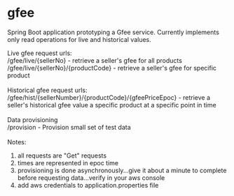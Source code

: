 # gfee
Spring Boot application prototyping a Gfee service. Currently implements only read operations for live and historical values. 

Live gfee request urls: </br>
/gfee/live/{sellerNo} - retrieve a seller's gfee for all products  </br>
/gfee/live/{sellerNo}/{productCode} - retrieve a seller's gfee for specific product  </br>
 </br>
Historical gfee request urls: </br>
/gfee/hist/{sellerNumber}/{productCode}/{gfeePriceEpoc} - retrieve a seller's historical gfee value a specific product at a specific point in time </br>
 </br>
Data provisioning  </br>
/provision - Provision small set of test data  </br>
 </br> 
Notes: </br>
1. all requests are "Get" requests </br>
2. times are represented in epoc time </br>
3. provisioning is done asynchronously...give it about a minute to complete before requesting data...verify in your aws console
4. add aws credentials to application.properties file
